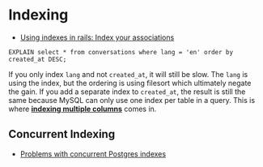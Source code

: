 # Indexing

* [Using indexes in rails: Index your associations](https://tomafro.net/2009/08/using-indexes-in-rails-index-your-associations)

```
EXPLAIN select * from conversations where lang = 'en' order by created_at DESC;
```

If you only index `lang` and not `created_at`, it will still be slow. The `lang` is using the index, but the ordering is using filesort which ultimately negate the gain. If you add a separate index to `created_at`, the result is still the same because MySQL can only use one index per table in a query. This is where [**indexing multiple columns**](https://tomafro.net/2009/08/using-indexes-in-rails-choosing-additional-indexes) comes in.

## Concurrent Indexing

* [Problems with concurrent Postgres indexes](https://medium.com/carwow-product-engineering/problems-with-concurrent-postgres-indexes-and-how-to-solve-them-c57f7656c852)
